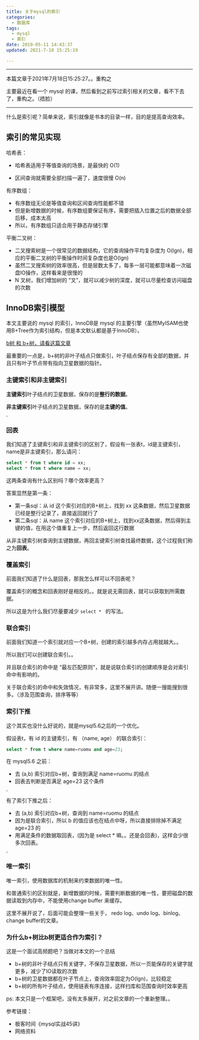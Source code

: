 ```yaml
---
title: 关于mysql的索引
categories:
  - 数据库
tags:
  - mysql
  - 索引
date: 2019-05-11 14:43:37
updated: 2021-7-18 15:25:19

---
```

---

本篇文章于2021年7月18日15:25:27。。重构之

主要最近在看一个 mysql 的课，然后看到之前写过索引相关的文章，看不下去了，重构之。（捂脸）

---

什么是索引呢？简单来说，索引就像是书本的目录一样，目的是提高查询效率。

<!--more-->

## 索引的常见实现

哈希表：

- 哈希表适用于等值查询的场景，是最快的 O(1)

- 区间查询就需要全部扫描一遍了，速度很慢 O(n)

有序数组：

- 有序数组无论是等值查询和区间查询性能都不错
- 但是新增数据的时候，有序数组要保证有序，需要把插入位置之后的数据全部后移，成本太高
- 所以，有序数组只适合用于静态存储引擎

平衡二叉树：

- 二叉搜索树是一个很常见的数据结构，它的查询操作平均复杂度为 O(lgn)，相应的平衡二叉树的平衡操作时间复杂度也是O(lgn)
- 虽然二叉搜索树的效率很高，但是层数太多了，每多一层可能都意味着一次磁盘IO操作，这样看来是很慢的
- N 叉树，我们增加树的 “叉”，就可以减少树的深度，就可以尽量检查访问磁盘的次数



## InnoDB索引模型

本文主要说的 mysql 的索引，InnoDB是 mysql 的主要引擎（虽然MyISAM也使用B+Tree作为索引结构，但是本文默认都是基于InnoDB）。

[b树 和 b+树，请看这篇文章](https://zhuanlan.zhihu.com/p/54102723)

最重要的一点是，b+树的非叶子结点只做索引，叶子结点保存有全部的数据，并且只有叶子节点带有指向卫星数据的指针。



### 主键索引和非主键索引

**主键索引**叶子结点的卫星数据，保存的是**整行的数据**。

**非主键索引**叶子结点的卫星数据，保存的是**主键的值**。

<img src="https://proxy.qnoss.seeln.com/images/dcda101051f28502bd5c4402b292e38d.png" style="zoom:25%;" />

### 回表

我们知道了主键索引和非主键索引的区别了，假设有一张表t，id是主键索引，name是非主键索引，那么请问：

```sql
select * from t where id = xx;
select * from t where name = xx;
```

这两条查询有什么区别吗？哪个效率更高？

答案显然是第一条：

- 第一条sql：从 id 这个索引对应的B+树上，找到 xx 这条数据，然后卫星数据已经是整行记录了，直接返回就行了
- 第二条sql：从 name 这个索引对应的B+树上，找到xx这条数据，然后得到主键的值，在用这个值重复上一步，然后返回这行数据

从非主键索引树查询到主键数据，再回主键索引树查找最终数据，这个过程我们称之为**回表**。



### 覆盖索引

前面我们知道了什么是回表，那我怎么样可以不回表呢？

覆盖索引的概念和回表刚好是相反的。。就是说无需回表，就可以获取到所需数据。

所以这是为什么我们尽量要减少 `select * ` 的写法。



### 联合索引

前面我们知道一个索引就对应一个B+树，创建的索引越多内存占用就越大。。

所以我们可以创建联合索引。。

并且联合索引的命中是 “最左匹配原则”，就是说联合索引的创建顺序是会对索引命中有影响的。

关于联合索引的命中和失效情况，有非常多，这里不展开讲。随便一搜能搜到很多。（涉及范围查询，排序等等）



### 索引下推

这个其实也没什么好说的，就是mysql5.6之后的一个优化。

假设表t，有 id 的主键索引，有 （name, age） 的联合索引：

```sql
select * from t where name=ruomu and age=23;
```

在 mysql5.6 之前：

- 去 (a,b) 索引对应b+树，查询到满足 name=ruomu 的结点
- 回表去判断是否满足 age=23 这个条件

<img src="https://proxy.qnoss.seeln.com/images/b32aa8b1f75611e0759e52f5915539ac.jpg" style="zoom:25%;" />

有了索引下推之后：

- 去 (a,b) 索引对应b+树，查询到 name=ruomu 的结点
- 因为是联合索引，所以 b 的值应该也在结点中呀，所以直接排除掉不满足 age=23 的
- 用满足条件的数据取回表，(因为是 select * 嘛。。还是会回表)，这样会少很多次回表。

<img src="https://proxy.qnoss.seeln.com/images/76e385f3df5a694cc4238c7b65acfe1b.jpg" style="zoom:25%;" />

### 唯一索引

唯一索引，使用数据库的机制来约束数据的唯一性。

和普通索引的区别就是，新增数据的时候，需要判断数据的唯一性，要把磁盘的数据读取到内存中，不能使用change buffer 来缓存。

这里不展开说了，后面可能会整理一些关于， redo log、undo log、binlog、change buffer的文章。



### 为什么b+树比b树更适合作为索引？

这是一个面试高频题吧？当做对本文的一个总结

- b+树的非叶子结点只有关键字，不保存卫星数据，所以一页能保存的关键字就更多，减少了IO读取的次数
- b+树的卫星数据都在叶子节点上，查询效率固定为O(lgn)，比较稳定
- b+树的所有叶子结点，使用链表有序连接，这样扫库和范围查询时效率更高



ps: 本文只是一个框架吧，没有太多展开，对之前文章的一个重新整理。。



参考链接：

- 极客时间《mysql实战45讲》
- 网络资料